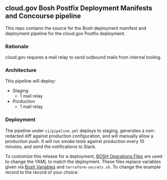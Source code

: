 ## cloud.gov Bosh Postfix Deployment Manifests and Concourse pipeline

This repo contains the source for the Bosh deployment manifest and deployment pipeline for the cloud.gov Postfix deployment.

### Rationale
cloud.gov requires a mail relay to send outbound mails from internal tooling.

### Architecture
This pipeline will deploy:
* Staging
  * 1 mail relay
* Production
  * 1 mail relay

### Deployment
The pipeline under `ci/pipeline.yml` deploys to staging, generates a non-redacted diff against production configuration, and will manually allow a production push.  It will run smoke tests against production every 10 minutes, and send the notifications to Slack.

To customize this release for a deployment, [BOSH Operations Files](https://bosh.io/docs/cli-ops-files.html) are used to change the YAML to match the deployment.  These files replace variables given via [Bosh Variables](https://bosh.io/docs/cli-int.html) and `terraform-secrets.sh`.  To change the example record to the record of your choice:

